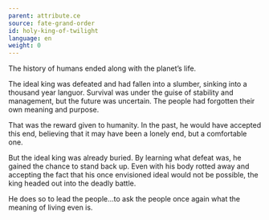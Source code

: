 ```yaml
---
parent: attribute.ce
source: fate-grand-order
id: holy-king-of-twilight
language: en
weight: 0
---
```


The history of humans ended along with the planet’s life.

The ideal king was defeated and had fallen into a slumber, sinking into a thousand year languor. Survival was under the guise of stability and management, but the future was uncertain. The people had forgotten their own meaning and purpose.

That was the reward given to humanity.
In the past, he would have accepted this end, believing that it may have been a lonely end, but a comfortable one.

But the ideal king was already buried.
By learning what defeat was, he gained the chance to stand back up. Even with his body rotted away and accepting the fact that his once envisioned ideal would not be possible, the king headed out into the deadly battle.

He does so to lead the people…to ask the people once again what the meaning of living even is.
